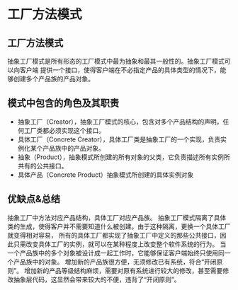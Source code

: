 # 工厂方法模式

## 工厂方法模式
  抽象工厂模式是所有形态的工厂模式中最为抽象和最其一般性的。抽象工厂模式可以向客户端
提供一个接口，使得客户端在不必指定产品的具体类型的情况下，能够创建多个产品族的产品对象。
## 模式中包含的角色及其职责

- 抽象工厂（Creator），抽象工厂模式的核心，包含对多个产品结构的声明，任何工厂类都必须实现这个接口。
- 具体工厂（Concrete Creator），具体工厂类是抽象工厂的一个实现，负责实例化某个产品族中的产品对象。
- 抽象（Product），抽象模式所创建的所有对象的父类，它负责描述所有实例所共有的公共接口。
- 具体产品（Concrete Product）抽象模式所创建的具体实例对象

## 优缺点&总结
抽象工厂中方法对应产品结构，具体工厂对应产品族。
抽象工厂模式隔离了具体类的生成，使得客户并不需要知道什么被创建。由于这种隔离，更换一个具体工厂就变得相对容易，
所有的具体工厂都实现了抽象工厂中定义的那些公共接口，因此只需改变具体工厂的实例，就可以在某种程度上改变整个软件系统的行为。
当一个产品族中的多个对象被设计成一起工作时，它能够保证客户端始终只使用同一个产品族中的对象。
增加新的产品族很方便，无须修改已有系统，符合“开闭原则”。
增加新的产品等级结构麻烦，需要对原有系统进行较大的修改，甚至需要修改抽象层代码，这显然会带来较大的不便，违背了“开闭原则”。
